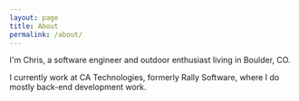 ```yaml
---
layout: page
title: About
permalink: /about/
---
```


I'm Chris, a software engineer and outdoor enthusiast living in Boulder, CO.

I currently work at CA Technologies, formerly Rally Software, where I do 
mostly back-end development work.
